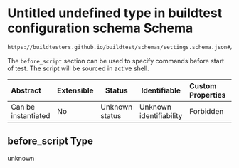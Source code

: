 # Untitled undefined type in buildtest configuration schema Schema

```txt
https://buildtesters.github.io/buildtest/schemas/settings.schema.json#/definitions/slurm/properties/before_script
```

The `before_script` section can be used to specify commands before start of test. The script will be sourced in active shell.


| Abstract            | Extensible | Status         | Identifiable            | Custom Properties | Additional Properties | Access Restrictions | Defined In                                                                   |
| :------------------ | ---------- | -------------- | ----------------------- | :---------------- | --------------------- | ------------------- | ---------------------------------------------------------------------------- |
| Can be instantiated | No         | Unknown status | Unknown identifiability | Forbidden         | Allowed               | none                | [settings.schema.json\*](../out/settings.schema.json "open original schema") |

## before_script Type

unknown
